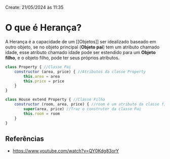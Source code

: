 Create: 21/05/2024 às 11:35

# **O que é Herança?**

A Herança é a capacidade de um [[Objetos]] ser idealizado baseado em outro objeto, se no objeto principal (**Objeto pai**) tem um atributo chamado idade, esse atributo chamado idade pode ser estendido para um **Objeto filho**, e o objeto filho, pode ter seus próprios atributos.

``` JavaScript
class Property { //Classe Pai
	constructor (area, price) { //Atributos da classe Property
		this.area = area 
		this.price = price
	}
}

class House extend Property { //Classe Filho
	constructor (room, area, price) { //room é um atributo da classe filho
		super(area, price) //Traz o construtor da classe Pai
		this.room = room
	}
}
```


## **Referências**
- https://www.youtube.com/watch?v=QY0Kdg83orY